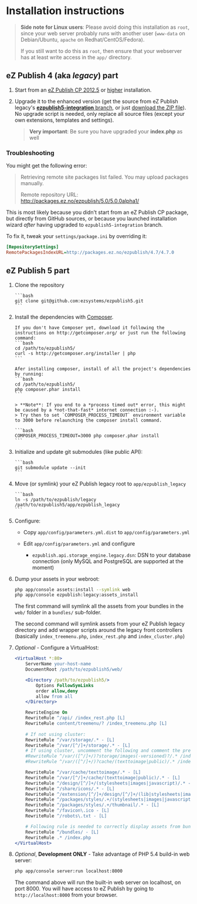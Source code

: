 # Installation instructions

> **Side note for Linux users**: Please avoid doing this installation as `root`, since your web server probably runs with another user 
(`www-data` on Debian/Ubuntu, `apache` on Redhat/CentOS/Fedora).
> 
> If you still want to do this as `root`, then ensure that your webserver has at least write access in the `app/` directory.

## eZ Publish 4 (aka *legacy*) part
1. Start from an [eZ Publish CP 2012.5](http://share.ez.no/downloads/downloads/ez-publish-community-project-2012.5) or [higher](http://share.ez.no/downloads/downloads) installation.

2. Upgrade it to the enhanced version 
   (get the source from eZ Publish legacy's [**ezpublish5-integration** branch](https://github.com/ezsystems/ezpublish/tree/ezpublish5-integration), 
   or just [download the ZIP file](https://github.com/ezsystems/ezpublish/zipball/ezpublish5-integration)). 
   No upgrade script is needed, only replace all source files (except your own extensions, templates and settings).

   > **Very important**: Be sure you have upgraded your **index.php** as well

### Troubleshooting
You might get the following error:
> Retrieving remote site packages list failed. You may upload packages manually.
>
> Remote repository URL: http://packages.ez.no/ezpublish/5.0/5.0.0alpha1/

This is most likely because you didn't start from an eZ Publish CP package, but directly from GitHub sources,
or because you launched installation wizard *after* having upgraded to `ezpublish5-integration` branch.

To fix it, tweak your `settings/package.ini` by overriding it:

```ini
[RepositorySettings]
RemotePackagesIndexURL=http://packages.ez.no/ezpublish/4.7/4.7.0
```

## eZ Publish 5 part
1. Clone the repository

       ```bash
       git clone git@github.com:ezsystems/ezpublish5.git
       ```
2. Install the dependencies with [Composer](http://getcomposer.org).

       If you don't have Composer yet, download it following the instructions on http://getcomposer.org/ or just run the following command:
       ```bash
       cd /path/to/ezpublish5/
       curl -s http://getcomposer.org/installer | php
       ```

       Afer installing composer, install of all the project's dependencies by running:
       ```bash
       cd /path/to/ezpublish5/
       php composer.phar install
       ```
       
       > **Note**: If you end to a *process timed out* error, this might be caused by a *not-that-fast* internet connection :-).
       > Try then to set `COMPOSER_PROCESS_TIMEOUT` environment variable to 3000 before relaunching the composer install command.
       
       ```bash
       COMPOSER_PROCESS_TIMEOUT=3000 php composer.phar install
       ```
3. Initialize and update git submodules (like public API):

       ```bash
       git submodule update --init
       ```
4. Move (or symlink) your eZ Publish legacy root to `app/ezpublish_legacy`

       ```bash
       ln -s /path/to/ezpublish/legacy /path/to/ezpublish5/app/ezpublish_legacy
       ```

5. Configure:
    * Copy `app/config/parameters.yml.dist` to `app/config/parameters.yml`
    * Edit `app/config/parameters.yml` and configure

         * `ezpublish.api.storage_engine.legacy.dsn`: DSN to your database connection (only MySQL and PostgreSQL are supported at the moment)

6. Dump your assets in your webroot:

    ```bash
    php app/console assets:install --symlink web
    php app/console ezpublish:legacy:assets_install
    ```
    The first command will symlink all the assets from your bundles in the `web/` folder in a `bundles/` sub-folder.

    The second command will symlink assets from your eZ Publish legacy directory and add wrapper scripts around the legacy front controllers
    (basically `index_treemenu.php`, `index_rest.php` and `index_cluster.php`)

7. *Optional* - Configure a VirtualHost:

    ```apache
    <VirtualHost *:80>
        ServerName your-host-name
        DocumentRoot /path/to/ezpublish5/web/

        <Directory /path/to/ezpublish5/>
            Options FollowSymLinks
            order allow,deny
            allow from all
        </Directory>

        RewriteEngine On
        RewriteRule ^/api/ /index_rest.php [L]
        RewriteRule content/treemenu/? /index_treemenu.php [L]
        
        # If not using cluster:
        RewriteRule ^/var/storage/.* - [L]
        RewriteRule ^/var/[^/]+/storage/.* - [L]
        # If using cluster, uncomment the following and comment the previous ones
        #RewriteRule ^/var/([^/]+/)?storage/images(-versioned)?/.* /index_cluster.php [L]
        #RewriteRule ^/var/([^/]+/)?cache/(texttoimage|public)/.* /index_cluster.php [L]

        RewriteRule ^/var/cache/texttoimage/.* - [L]
        RewriteRule ^/var/[^/]+/cache/(texttoimage|public)/.* - [L]
        RewriteRule ^/design/[^/]+/(stylesheets|images|javascript)/.* - [L]
        RewriteRule ^/share/icons/.* - [L]
        RewriteRule ^/extension/[^/]+/design/[^/]+/(lib|stylesheets|images|javascripts?)/.* - [L]
        RewriteRule ^/packages/styles/.+/(stylesheets|images|javascript)/[^/]+/.* - [L]
        RewriteRule ^/packages/styles/.+/thumbnail/.* - [L]
        RewriteRule ^/favicon\.ico - [L]
        RewriteRule ^/robots\.txt - [L]

        # Following rule is needed to correctly display assets from bundles
        RewriteRule ^/bundles/ - [L]
        RewriteRule .* /index.php
    </VirtualHost>
    ```
7. *Optional*, **Development ONLY** - Take advantage of PHP 5.4 build-in web server:

    ```bash
    php app/console server:run localhost:8000
    ```
    The command above will run the built-in web server on localhost, on port 8000.
    You will have access to eZ Publish by going to `http://localhost:8000` from your browser.
